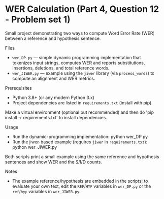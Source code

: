 # WER Calculation (Part 4, Question 12 - Problem set 1)

Small project demonstrating two ways to compute Word Error Rate (WER) between a reference and hypothesis sentence.

Files
- `wer_DP.py` — simple dynamic programming implementation that tokenizes input strings, computes WER and reports substitutions, insertions, deletions, and total reference words.
- `wer_JIWER.py` — example using the `jiwer` library (via `process_words`) to compute an alignment and WER metrics.

Prerequisites
- Python 3.8+ (or any modern Python 3.x)
- Project dependencies are listed in `requirements.txt` (install with pip).

Make a virtual environment (optional but recommended) and then do 'pip install -r requirements.txt' to install dependencies.


Usage

- Run the dynamic-programming implementation: python wer_DP.py
- Run the jiwer-based example (requires `jiwer` in `requirements.txt`): python wer_JIWER.py


Both scripts print a small example using the same reference and hypothesis sentences and show WER and the S/I/D counts.

Notes
- The example reference/hypothesis are embedded in the scripts; to evaluate your own text, edit the `REF`/`HYP` variables in `wer_DP.py` or the `ref`/`hyp` variables in `wer_JIWER.py`.

